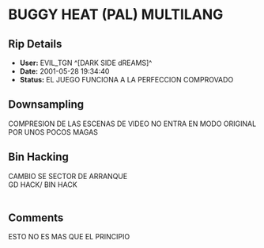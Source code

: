 # BUGGY HEAT (PAL) MULTILANG

## Rip Details

- **User:** EVIL_TGN ^[DARK SIDE dREAMS]^
- **Date:** 2001-05-28 19:34:40
- **Status:** EL JUEGO FUNCIONA A LA PERFECCION COMPROVADO<br />

## Downsampling

COMPRESION DE LAS ESCENAS DE VIDEO NO ENTRA EN MODO ORIGINAL POR UNOS POCOS MAGAS

## Bin Hacking

CAMBIO SE SECTOR DE ARRANQUE<br />GD HACK/ BIN HACK<br /><br />

## Comments

ESTO NO ES  MAS QUE EL PRINCIPIO

